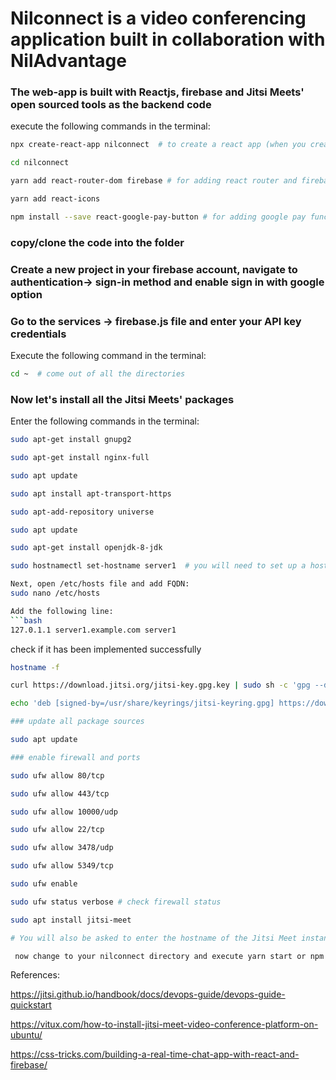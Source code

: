 # Nilconnect is a video conferencing application built in collaboration with NilAdvantage

### The web-app is built with Reactjs, firebase and Jitsi Meets' open sourced tools as the backend code

execute the following commands in the terminal:
```bash
npx create-react-app nilconnect  # to create a react app (when you create a react app delete the default files except node modules)

cd nilconnect

yarn add react-router-dom firebase # for adding react router and firebase

yarn add react-icons 

npm install --save react-google-pay-button # for adding google pay functionality
```
### copy/clone the code into the folder 

### Create a new project in your firebase account, navigate to authentication-> sign-in method and enable sign in with google option
### Go to the services -> firebase.js file and enter your API key credentials

Execute the following command in the terminal:
```bash
cd ~  # come out of all the directories 
```
### Now let's install all the Jitsi Meets' packages
Enter the following commands in the terminal:
```bash
sudo apt-get install gnupg2

sudo apt-get install nginx-full

sudo apt update 

sudo apt install apt-transport-https

sudo apt-add-repository universe

sudo apt update

sudo apt-get install openjdk-8-jdk

sudo hostnamectl set-hostname server1  # you will need to set up a hostname and FQDN to your system. You can do this by running this command 

Next, open /etc/hosts file and add FQDN: 
sudo nano /etc/hosts

Add the following line: 
```bash
127.0.1.1 server1.example.com server1
```
check if it has been implemented successfully 
```bash
hostname -f
```

```bash
curl https://download.jitsi.org/jitsi-key.gpg.key | sudo sh -c 'gpg --dearmor > /usr/share/keyrings/jitsi-keyring.gpg'

echo 'deb [signed-by=/usr/share/keyrings/jitsi-keyring.gpg] https://download.jitsi.org stable/' | sudo tee /etc/apt/sources.list.d/jitsi-stable.list > /dev/null

### update all package sources 

sudo apt update

### enable firewall and ports 

sudo ufw allow 80/tcp

sudo ufw allow 443/tcp

sudo ufw allow 10000/udp

sudo ufw allow 22/tcp

sudo ufw allow 3478/udp

sudo ufw allow 5349/tcp

sudo ufw enable

sudo ufw status verbose # check firewall status 

sudo apt install jitsi-meet

# You will also be asked to enter the hostname of the Jitsi Meet instance, enter server1.example.com 

 now change to your nilconnect directory and execute yarn start or npm start 
```
References:

https://jitsi.github.io/handbook/docs/devops-guide/devops-guide-quickstart

https://vitux.com/how-to-install-jitsi-meet-video-conference-platform-on-ubuntu/

https://css-tricks.com/building-a-real-time-chat-app-with-react-and-firebase/
